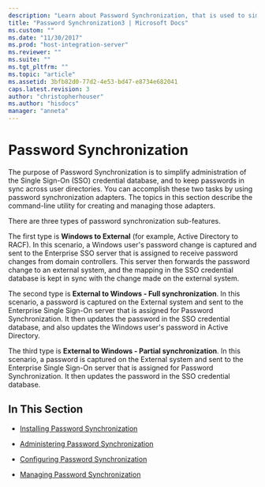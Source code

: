 ```yaml
---
description: "Learn about Password Synchronization, that is used to simplify the administration of the Single Sign-On (SSO) credential database."
title: "Password Synchronization3 | Microsoft Docs"
ms.custom: ""
ms.date: "11/30/2017"
ms.prod: "host-integration-server"
ms.reviewer: ""
ms.suite: ""
ms.tgt_pltfrm: ""
ms.topic: "article"
ms.assetid: 3bfb82d0-77d2-4e53-bd47-e8734e682041
caps.latest.revision: 3
author: "christopherhouser"
ms.author: "hisdocs"
manager: "anneta"
---
```

# Password Synchronization

The purpose of Password Synchronization is to simplify administration of the Single Sign-On (SSO) credential database, and to keep passwords in sync across user directories. You can accomplish these two tasks by using password synchronization adapters. The topics in this section describe the command-line utility for creating and managing those adapters.  
  
 There are three types of password synchronization sub-features.  
  
 The first type is **Windows to External** (for example, Active Directory to RACF). In this scenario, a Windows user's password change is captured and sent to the Enterprise SSO server that is assigned to receive password changes from domain controllers. This server then forwards the password change to an external system, and the mapping in the SSO credential database is kept in sync with the change made on the external system.  
  
 The second type is **External to Windows - Full synchronization**. In this scenario, a password is captured on the External system and sent to the Enterprise Single Sign-On server that is assigned for Password Synchronization. It then updates the password in the SSO credential database, and also updates the Windows user's password in Active Directory.  
  
 The third type is **External to Windows - Partial synchronization**. In this scenario, a password is captured on the External system and sent to the Enterprise Single Sign-On server that is assigned for Password Synchronization. It then updates the password in the SSO credential database.  
  
## In This Section  
  
- [Installing Password Synchronization](../esso/installing-password-synchronization.md)  
  
- [Administering Password Synchronization](../esso/administering-password-synchronization.md)  
  
- [Configuring Password Synchronization](../esso/configuring-password-synchronization.md)  
  
- [Managing Password Synchronization](../esso/managing-password-synchronization.md)
